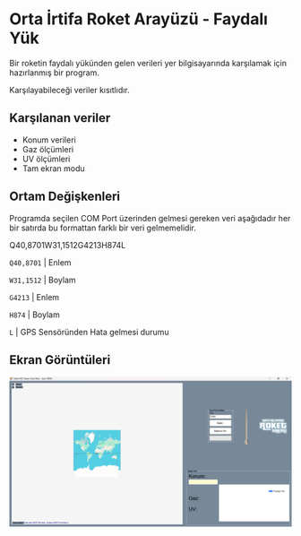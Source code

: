 # Orta İrtifa Roket Arayüzü - Faydalı Yük

Bir roketin faydalı yükünden gelen verileri yer bilgisayarında karşılamak için hazırlanmış bir program. 

Karşılayabileceği veriler kısıtlıdır. 


## Karşılanan veriler

- Konum verileri
- Gaz ölçümleri
- UV ölçümleri
- Tam ekran modu

  
## Ortam Değişkenleri

Programda seçilen COM Port üzerinden gelmesi gereken veri aşağıdadır her bir satırda bu formattan farklı bir veri gelmemelidir.

Q40,8701W31,1512G4213H874L

`Q40,8701` | Enlem
 
`W31,1512` | Boylam

`G4213` | Enlem
 
`H874` | Boylam

`L` | GPS Sensöründen Hata gelmesi durumu
  
## Ekran Görüntüleri

![Uygulama Ekran Görüntüsü](https://github.com/yasirsharp/Orta-Irtifa-Roket-Arayuzu-Faydali_Yuk/blob/master/Orta_Irtifa_Asel10000_FaydaliYuk.png)

  
